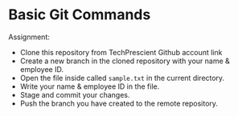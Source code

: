 # Basic Git Commands

Assignment:
- Clone this repository from TechPrescient Github account link
- Create a new branch in the cloned repository with your name & employee ID.
- Open the file inside called `sample.txt` in the current directory.
- Write your name & employee ID in the file.
- Stage and commit your changes.
- Push the branch you have created to the remote repository.

